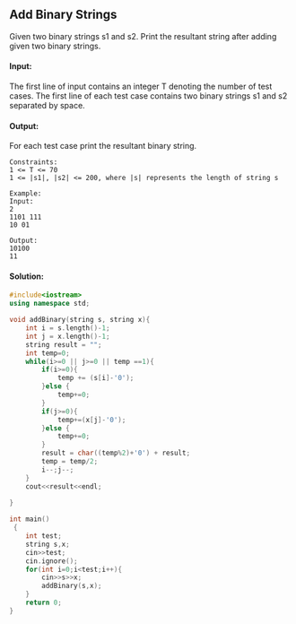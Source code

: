 ##  Add Binary Strings 
Given two binary strings s1 and s2. Print the resultant string after adding given two binary strings.

#### Input:
The first line of input contains an integer T denoting the number of test cases.
The first line of each test case contains two binary strings s1 and s2 separated by space.

#### Output:
For each test case print the resultant binary string.
```
Constraints:
1 <= T <= 70
1 <= |s1|, |s2| <= 200, where |s| represents the length of string s

Example:
Input:
2
1101 111
10 01

Output:
10100
11
```
#### Solution:
```c++
#include<iostream>
using namespace std;

void addBinary(string s, string x){
    int i = s.length()-1;
    int j = x.length()-1;
    string result = "";
    int temp=0;
    while(i>=0 || j>=0 || temp ==1){
        if(i>=0){
            temp += (s[i]-'0');
        }else {
            temp+=0;
        }
        if(j>=0){
            temp+=(x[j]-'0'); 
        }else {
            temp+=0;
        }
        result = char((temp%2)+'0') + result;
        temp = temp/2;
        i--;j--;
    }
    cout<<result<<endl;
    
}

int main()
 {
	int test;
	string s,x;
	cin>>test;
	cin.ignore();
	for(int i=0;i<test;i++){
	    cin>>s>>x;
	    addBinary(s,x);
	}
	return 0;
}
```
